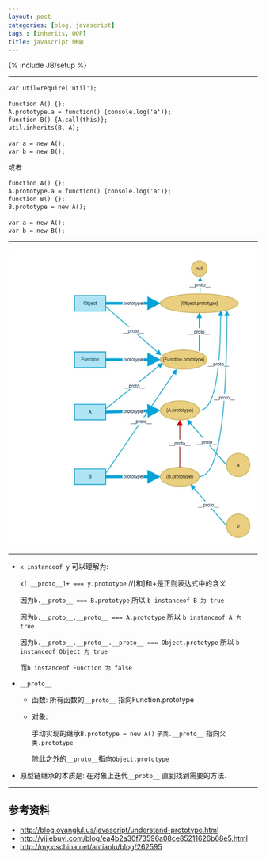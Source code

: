 ```yaml
---
layout: post
categories: [blog, javascript]
tags : [inherits, OOP]
title: javascript 继承
---
```

{% include JB/setup %}

---

    var util=require('util');

    function A() {};
    A.prototype.a = function() {console.log('a')};
    function B() {A.call(this)};
    util.inherits(B, A);

    var a = new A();
    var b = new B();

或者

    function A() {};
    A.prototype.a = function() {console.log('a')};
    function B() {};
    B.prototype = new A();

    var a = new A();
    var b = new B();


---

<img src="/assets/images/javascript_inherit/inherits.jpg" />

---

* `x instanceof y` 可以理解为:

  `x[.__proto__]+ === y.prototype` //[和]和+是正则表达式中的含义

  因为`b.__proto__ === B.prototype` 所以 `b instanceof B 为 true`

  因为`b.__proto__.__proto__ === A.prototype` 所以 `b instanceof A 为 true`

  因为`b.__proto__.__proto__.__proto__ === Object.prototype` 所以 `b instanceof Object 为 true`

  而`b instanceof Function 为 false`

* `__proto__`

  * 函数: 所有函数的`__proto__` 指向Function.prototype

  * 对象:

    手动实现的继承`B.prototype = new A()` `子类.__proto__` 指向`父类.prototype`

    除此之外的`__proto__`指向`Object.prototype`

* 原型链继承的本质是: 在对象上迭代`__proto__` 直到找到需要的方法.

---

## 参考资料

* <http://blog.oyanglul.us/javascript/understand-prototype.html>
* <http://yijiebuyi.com/blog/ea4b2a30f73596a08ce85211626b68e5.html>
* <http://my.oschina.net/antianlu/blog/262595>
